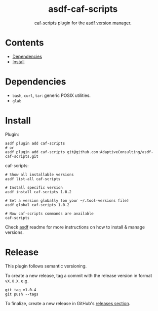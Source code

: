 <div align="center">

# asdf-caf-scripts

[caf-scripts](https://github.com/AdaptiveConsulting/asdf-caf-scripts) plugin for the [asdf version manager](https://asdf-vm.com).

</div>

# Contents

- [Dependencies](#dependencies)
- [Install](#install)

# Dependencies

- `bash`, `curl`, `tar`: generic POSIX utilities.
- `glab`

# Install

Plugin:

```shell
asdf plugin add caf-scripts
# or
asdf plugin add caf-scripts git@github.com:AdaptiveConsulting/asdf-caf-scripts.git
```

caf-scripts:

```shell
# Show all installable versions
asdf list-all caf-scripts

# Install specific version
asdf install caf-scripts 1.0.2

# Set a version globally (on your ~/.tool-versions file)
asdf global caf-scripts 1.0.2

# Now caf-scripts commands are available
caf-scripts
```

Check [asdf](https://github.com/asdf-vm/asdf) readme for more instructions on how to
install & manage versions.

# Release

This plugin follows semantic versioning.

To create a new release, tag a commit with the release version in format `vX.X.X`. e.g.

```
git tag v1.0.4
git push --tags
```

To finalize, create a new release in GitHub's [releases section](https://github.com/AdaptiveConsulting/asdf-caf-scripts/releases).
